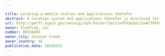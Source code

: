 ```yaml
---

title: Locating a mobile station and applications therefor
abstract: A location system and applications therefor is disclosed for wireless telecommunication infrastructures. The system is an end-to-end solution having one or more location systems for outputting requested locations of handsets or mobile stations (MS) based on, e.g., CDMA, GSM, GPRS, TDMA or WIFI communication standards, for processing both local mobile station location requests and more global mobile station location requests via, e.g., Internet communication between a distributed network of location systems. The following applications may be enabled by the location system: 911 emergency calls, tracking, navigation, people and animal location including applications for confinement to and exclusion from certain areas, friend finder applications, and applications for allocating user desired resources based on the user's location.
url: http://patft.uspto.gov/netacgi/nph-Parser?Sect1=PTO2&Sect2=HITOFF&p=1&u=%2Fnetahtml%2FPTO%2Fsearch-adv.htm&r=1&f=G&l=50&d=PALL&S1=09538493&OS=09538493&RS=09538493
owner: FineTrak, LLC
number: 09538493
owner_city: Coconut Creek
owner_country: US
publication_date: 20130315
---
```

